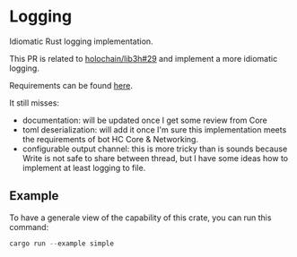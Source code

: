 # Logging

Idiomatic Rust logging implementation.


This PR is related to [holochain/lib3h#29](https://github.com/holochain/lib3h/issues/29) and implement a more idiomatic logging.

Requirements can be found [here](https://hackmd.io/MP5F3UhSTp2iPk37Cwa-fw).

It still misses:

* documentation: will be updated once I get some review from Core
* toml deserialization: will add it once I'm sure this implementation meets the requirements of bot HC Core & Networking.
* configurable output channel: this is more tricky than is sounds because Write is not safe to share between thread, but I have some ideas how to implement at least logging to file.


## Example ##

To have a generale view of the capability of this crate, you can run this command:

```Rust
cargo run --example simple
```
